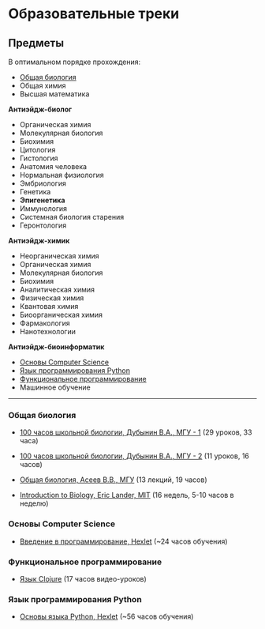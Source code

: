 # Образовательные треки

## Предметы

В оптимальном порядке прохождения:

* [Общая биология](#общая-биология)
* Общая химия
* Высшая математика

<b>Антиэйдж-биолог</b>
* Органическая химия
* Молекулярная биология
* Биохимия
* Цитология
* Гистология
* Анатомия человека
* Нормальная физиология
* Эмбриология
* Генетика
* <b>Эпигенетика</b>
* Иммунология
* Системная биология старения
* Геронтология

<b>Антиэйдж-химик</b>
* Неорганическая химия
* Органическая химия
* Молекулярная биология
* Биохимия
* Аналитическая химия
* Физическая химия
* Квантовая химия
* Биоорганическая химия
* Фармакология
* Нанотехнологии

<b>Антиэйдж-биоинформатик</b>
* [Основы Computer Science](основы-computer-science)
* [Язык программирования Python](язык-программирования-python)
* [Функциональное программирование](функциональное-программирование)
* Машинное обучение

--------------------------

### Общая биология

* [100 часов школьной биологии, Дубынин В.А., МГУ - 1](https://www.youtube.com/playlist?list=PLcsjsqLLSfNDHFikQVZd2XOqF5FK56L3D) (29 уроков, 33 часа)
* [100 часов школьной биологии, Дубынин В.А., МГУ - 2](https://www.youtube.com/playlist?list=PLcsjsqLLSfNDiVZaaNUWI0vEKdKZv5J8U) (11 уроков, 16 часов)

* [Общая биология, Асеев В.В., МГУ](https://www.youtube.com/playlist?list=PLcsjsqLLSfNDiVZaaNUWI0vEKdKZv5J8U) (13 лекций, 19 часов)

* [Introduction to Biology, Eric Lander, MIT](https://www.edx.org/course/introduction-to-biology-the-secret-of-life-3) (16 недель, 5-10 часов в неделю)

### Основы Computer Science

* [Введение в программирование, Hexlet](https://ru.hexlet.io/courses/introduction_to_programming) (~24 часов обучения)

### Функциональное программирование

* [Язык Clojure](https://clojurecourse.by/) (17 часов видео-уроков)

### Язык программирования Python

* [Основы языка Python, Hexlet](https://ru.hexlet.io/courses/python-basics) (~56 часов обучения)
